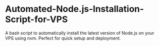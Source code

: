 # Automated-Node.js-Installation-Script-for-VPS
A bash script to automatically install the latest version of Node.js on your VPS using nvm. Perfect for quick setup and deployment.

